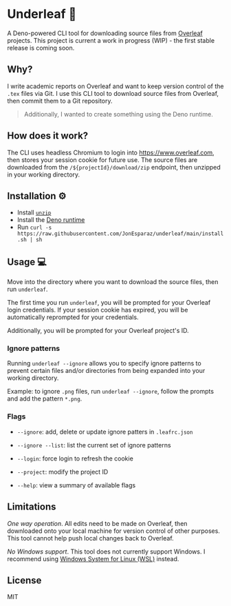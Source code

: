 # Underleaf :fallen_leaf:

A Deno-powered CLI tool for downloading source files from
[Overleaf](https://www.overleaf.com/) projects. This project is current a work
in progress (WIP) - the first stable release is coming soon.

## Why?

I write academic reports on Overleaf and want to keep version control of the
`.tex` files via Git. I use this CLI tool to download source files from
Overleaf, then commit them to a Git repository.

> Additionally, I wanted to create something using the Deno runtime.

## How does it work?

The CLI uses headless Chromium to login into https://www.overleaf.com, then
stores your session cookie for future use. The source files are downloaded from
the `/${projectId}/download/zip` endpoint, then unzipped in your working
directory.

## Installation :gear:

- Install [`unzip`](https://linux.die.net/man/1/unzip)
- Install the
  [Deno runtime](https://deno.land/manual/getting_started/installation)
- Run
  `curl -s https://raw.githubusercontent.com/JonEsparaz/underleaf/main/install.sh | sh`

## Usage :computer:

Move into the directory where you want to download the source files, then run
`underleaf`.

The first time you run `underleaf`, you will be prompted for your Overleaf login
credentials. If your session cookie has expired, you will be automatically
reprompted for your credentials.

Additionally, you will be prompted for your Overleaf project's ID.

### Ignore patterns

Running `underleaf --ignore` allows you to specify ignore patterns to prevent certain files and/or directories from being expanded into your working directory.

Example: to ignore `.png` files, run `underleaf --ignore`, follow the prompts and add the pattern `*.png`.

### Flags

- `--ignore`: add, delete or update ignore patters in `.leafrc.json`

- `--ignore --list`: list the current set of ignore patterns

- `--login`: force login to refresh the cookie

- `--project`: modify the project ID

- `--help`: view a summary of available flags

## Limitations

_One way operation_. All edits need to be made on Overleaf, then downloaded onto
your local machine for version control of other purposes. This tool cannot help
push local changes back to Overleaf.

_No Windows support_. This tool does not currently support Windows. I recommend
using
[Windows System for Linux (WSL)](https://docs.microsoft.com/en-us/windows/wsl/install-win10)
instead.

## License

MIT
